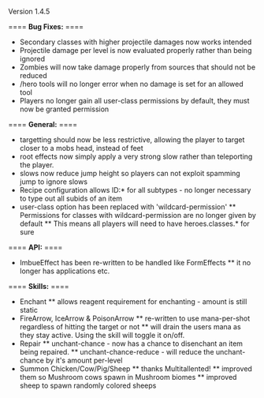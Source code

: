 Version 1.4.5

==== **Bug Fixes:** ====

* Secondary classes with higher projectile damages now works intended
* Projectile damage per level is now evaluated properly rather than being ignored
* Zombies will now take damage properly from sources that should not be reduced
* /hero tools will no longer error when no damage is set for an allowed tool
* Players no longer gain all user-class permissions by default, they must now be granted permission

==== **General:** ====

* targetting should now be less restrictive, allowing the player to target closer to a mobs head, instead of feet
* root effects now simply apply a very strong slow rather than teleporting the player.
* slows now reduce jump height so players can not exploit spamming jump to ignore slows
* Recipe configuration allows ID:* for all subtypes - no longer necessary to type out all subids of an item
* user-class option has been replaced with 'wildcard-permission'
** Permissions for classes with wildcard-permission are no longer given by default
** This means all players will need to have heroes.classes.* for sure

==== **API:** ====

* ImbueEffect has been re-written to be handled like FormEffects
** it no longer has applications etc.

==== **Skills:** ====

* Enchant
** allows reagent requirement for enchanting - amount is still static
* FireArrow, IceArrow & PoisonArrow
** re-written to use mana-per-shot regardless of hitting the target or not
** will drain the users mana as they stay active.  Using the skill will toggle it on/off.
* Repair
** unchant-chance - now has a chance to disenchant an item being repaired.
** unchant-chance-reduce - will reduce the unchant-chance by it's amount per-level
* Summon Chicken/Cow/Pig/Sheep
** thanks Multitallented!
** improved them so Mushroom cows spawn in Mushroom biomes
** improved sheep to spawn randomly colored sheeps